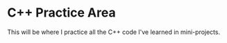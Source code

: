 # **C++ Practice Area**
This will be where I practice all the C++ code I've learned in mini-projects.
